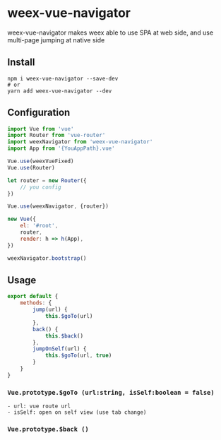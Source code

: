 # weex-vue-navigator

weex-vue-navigator makes weex able to use SPA at web side, and use multi-page jumping at native side

## Install

```
npm i weex-vue-navigator --save-dev
# or
yarn add weex-vue-navigator --dev
```

## Configuration

```js
import Vue from 'vue'
import Router from 'vue-router'
import weexNavigator from 'weex-vue-navigator'
import App from '{YouAppPath}.vue'

Vue.use(weexVueFixed)
Vue.use(Router)

let router = new Router({
    // you config
})

Vue.use(weexNavigator, {router})

new Vue({
    el: '#root',
    router,
    render: h => h(App),
})

weexNavigator.bootstrap()
```

## Usage

```js
export default {
    methods: {
        jump(url) {
            this.$goTo(url)
        },
        back() {
            this.$back()
        },
        jumpOnSelf(url) {
            this.$goTo(url, true)
        }
    }
}
```

### `Vue.prototype.$goTo (url:string, isSelf:boolean = false)`
    - url: vue route url
    - isSelf: open on self view (use tab change)

### `Vue.prototype.$back ()`